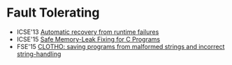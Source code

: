 # Fault Tolerating

* ICSE'13 [Automatic recovery from runtime failures](https://scholar.google.com/scholar?q=Automatic+recovery+from+runtime+failures)
* ICSE'15 [Safe Memory-Leak Fixing for C Programs](https://scholar.google.com/scholar?q=Safe+Memory-Leak+Fixing+for+C+Programs)
* FSE'15 [CLOTHO: saving programs from malformed strings and incorrect string-handling](https://scholar.google.com/scholar?q=CLOTHO%3A+saving+programs+from+malformed+strings+and+incorrect+string-handling)
